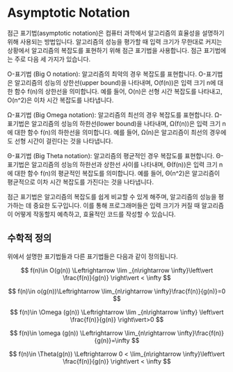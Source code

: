 # Asymptotic Notation

점근 표기법(asymptotic notation)은 컴퓨터 과학에서 알고리즘의 효율성을 설명하기 위해 사용되는 방법입니다. 알고리즘의 성능을 평가할 때 입력 크기가 무한대로 커지는 상황에서 알고리즘의 복잡도를 표현하기 위해 점근 표기법을 사용합니다. 점근 표기법에는 주로 다음 세 가지가 있습니다.

O-표기법 (Big O notation): 알고리즘의 최악의 경우 복잡도를 표현합니다. O-표기법은 알고리즘의 성능의 상한선(upper bound)을 나타내며, O(f(n))은 입력 크기 n에 대한 함수 f(n)의 상한선을 의미합니다. 예를 들어, O(n)은 선형 시간 복잡도를 나타내고, O(n^2)은 이차 시간 복잡도를 나타냅니다.

Ω-표기법 (Big Omega notation): 알고리즘의 최선의 경우 복잡도를 표현합니다. Ω-표기법은 알고리즘의 성능의 하한선(lower bound)을 나타내며, Ω(f(n))은 입력 크기 n에 대한 함수 f(n)의 하한선을 의미합니다. 예를 들어, Ω(n)은 알고리즘이 최선의 경우에도 선형 시간이 걸린다는 것을 나타냅니다.

Θ-표기법 (Big Theta notation): 알고리즘의 평균적인 경우 복잡도를 표현합니다. Θ-표기법은 알고리즘의 성능의 하한선과 상한선 사이를 나타내며, Θ(f(n))은 입력 크기 n에 대한 함수 f(n)의 평균적인 복잡도를 의미합니다. 예를 들어, Θ(n^2)은 알고리즘이 평균적으로 이차 시간 복잡도를 가진다는 것을 나타냅니다.

점근 표기법은 알고리즘의 복잡도를 쉽게 비교할 수 있게 해주며, 알고리즘의 성능을 평가하는 데 중요한 도구입니다. 이를 통해 프로그래머들은 입력 크기가 커질 때 알고리즘이 어떻게 작동할지 예측하고, 효율적인 코드를 작성할 수 있습니다.

## 수학적 정의

위에서 설명한 표기법들과 다른 표기법들은 다음과 같이 정의됩니다.

$$
f(n)\in O(g(n)) \Leftrightarrow \lim _{n\rightarrow \infty}\left\vert \frac{f(n)}{g(n)} \right\vert < \infty
$$

$$
f(n)\in o(g(n))\Leftrightarrow \lim_{n\rightarrow \infty}\frac{f(n)}{g(n)}=0
$$

$$
f(n)\in \Omega (g(n)) \Leftrightarrow \lim _{n\rightarrow \infty} \left\vert \frac{f(n)}{g(n)} \right\vert>0
$$

$$
f(n)\in \omega (g(n)) \Leftrightarrow \lim_{n\rightarrow \infty}\frac{f(n)}{g(n)}=\infty
$$

$$
f(n)\in \Theta(g(n)) \Leftrightarrow 0 < \lim_{n\rightarrow \infty}\left\vert \frac{f(n)}{g(n)} \right\vert < \infty
$$
